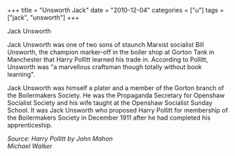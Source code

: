 +++
title = "Unsworth Jack"
date = "2010-12-04"
categories = ["u"]
tags = ["jack", "unsworth"]
+++

Jack Unsworth

Jack Unsworth was one of two sons of staunch Marxist socialist Bill Unsworth, the champion marker-off in the boiler shop at Gorton Tank in Manchester that Harry Pollitt learned his trade in. According to Pollitt, Unsworth was "a marvellous craftsman though totally without book learning".  
  
Jack Unsworth was himself a plater and a member of the Gorton branch of the Boilermakers Society. He was the Propaganda Secretary for Openshaw Socialist Society and his wife taught at the Openshaw Socialist Sunday School. It was Jack Unsworth who proposed Harry Pollitt for membership of the Boilermakers Society in December 1911 after he had completed his apprenticeship.  
  
_Source: Harry Pollitt by John_ _Mahon  
Michael Walker_
